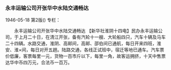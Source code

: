 ### 永丰运输公司开张华中水陆交通畅达

1946-05-18
第2版()
专栏：

　　永丰运输公司开张华中水陆交通畅达
    【新华社淮阴十四电】民办永丰运输公司，于上月二十日，在清江开张，备有汽轮十一艘、大轮船四只，汽车十辆及马车二十四辆。水路交通，淮阴、高邮间，高邮、邵伯间已通航，每日开来四班，淮安、淮×间，每日对开五趟。陆路交通，各线正试班中，宿迁等地已通车。汽车票价低廉，客票每里一元，货物一百市斤以下，每里一角，故客运拥挤，十天中售票达华中币四万元，合法币一百万。
